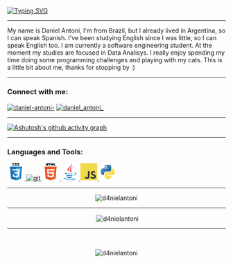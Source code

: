           
[![Typing SVG](https://readme-typing-svg.herokuapp.com?font=Fira+Code&pause=1000&color=ED0FF7&center=true&random=false&width=435&lines=Hey,+my+name+is+Daniel+Antoni;I'm+from+Brazil)](https://git.io/typing-svg)
<hr>
<p align="left">My name is Daniel Antoni, I'm from Brazil, but I already lived in Argentina, so I can speak Spanish. I've been studying English since I was little, so I can speak English too.  I am currently a software engineering student. At the moment my studies are focused in Data Analisys. I really enjoy spending my time doing some programming challenges and playing with my cats. This is a little bit about me, thanks for stopping by :) </p>
<hr>
<h3 align="left">Connect with me:</h3>
<p align="left">
<a href="https://linkedin.com/in/daniel-antoni-" target="blank"><img align="center" src="https://raw.githubusercontent.com/rahuldkjain/github-profile-readme-generator/master/src/images/icons/Social/linked-in-alt.svg" alt="daniel-antoni-" height="30" width="40" /></a>
<a href="https://instagram.com/daniel_antoni_" target="blank"><img align="center" src="https://raw.githubusercontent.com/rahuldkjain/github-profile-readme-generator/master/src/images/icons/Social/instagram.svg" alt="daniel_antoni_" height="30" width="40" /></a>
</p>
<hr>

[![Ashutosh's github activity graph](https://github-readme-activity-graph.vercel.app/graph?username=d4nielantoni&bg_color=000000&color=ff00ff&line=ff00f7&point=ffffff&area=true&hide_border=true)](https://github.com/ashutosh00710/github-readme-activity-graph)
<hr>



<h3 align="left">Languages and Tools:</h3>
<p align="left"> <a href="https://www.w3schools.com/css/" target="_blank" rel="noreferrer"> <img src="https://raw.githubusercontent.com/devicons/devicon/master/icons/css3/css3-original-wordmark.svg" alt="css3" width="40" height="40"/> </a> <a href="https://git-scm.com/" target="_blank" rel="noreferrer"> <img src="https://www.vectorlogo.zone/logos/git-scm/git-scm-icon.svg" alt="git" width="40" height="40"/> </a> <a href="https://www.w3.org/html/" target="_blank" rel="noreferrer"> <img src="https://raw.githubusercontent.com/devicons/devicon/master/icons/html5/html5-original-wordmark.svg" alt="html5" width="40" height="40"/> </a> <a href="https://www.java.com" target="_blank" rel="noreferrer"> <img src="https://raw.githubusercontent.com/devicons/devicon/master/icons/java/java-original.svg" alt="java" width="40" height="40"/> </a> <a href="https://developer.mozilla.org/en-US/docs/Web/JavaScript" target="_blank" rel="noreferrer"> <img src="https://raw.githubusercontent.com/devicons/devicon/master/icons/javascript/javascript-original.svg" alt="javascript" width="40" height="40"/> </a> <a href="https://www.python.org" target="_blank" rel="noreferrer"> <img src="https://raw.githubusercontent.com/devicons/devicon/master/icons/python/python-original.svg" alt="python" width="40" height="40"/> </a> </p>
<hr>
<div align="center">
<p><img  src="https://github-readme-streak-stats.herokuapp.com/?user=d4nielantoni&" alt="d4nielantoni" /></p>
</div>

<hr>

<div align ="center">
<p>&nbsp;<img align="center" widht="49%" src="https://github-readme-stats.vercel.app/api?username=d4nielantoni&show_icons=true&locale=en" alt="d4nielantoni"/></p>
<hr>

<br>
<p><img align="center" widht="49%" src="https://github-readme-stats.vercel.app/api/top-langs?username=d4nielantoni&show_icons=true&locale=en&layout=donut" alt="d4nielantoni" /></p>

</div>


